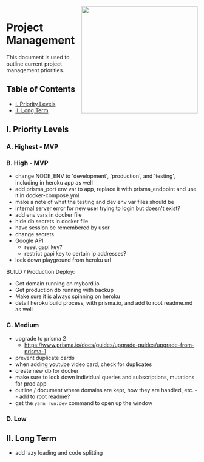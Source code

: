 <img align="right" width="306" height="282" src="https://github.com/jimmy-e/mybord-server/blob/master/etc/assets/projectManagement.jpg">

# Project Management

This document is used to outline current project management priorities.

## Table of Contents

* [I. Priority Levels](#i-priority-levels)   
* [II. Long Term](#ii-long-term)   

## I. Priority Levels

### A. Highest - MVP

### B. High - MVP

* change NODE_ENV to 'development', 'production', and 'testing', including in heroku app as well
* add prisma_port env var to app, replace it with prisma_endpoint and use it in docker-compose.yml
* make a note of what the testing and dev env var files should be
* internal server error for new user trying to login but doesn't exist?
* add env vars in docker file
* hide db secrets in docker file
* have session be remembered by user
* change secrets
* Google API
  * reset gapi key?
  * restrict gapi key to certain ip addresses?
* lock down playground from heroku url  

BUILD / Production Deploy:

* Get domain running on mybord.io
* Get production db running with backup
* Make sure it is always spinning on heroku
* detail heroku build process, with prisma.io, and add to root readme.md as well

### C. Medium

* upgrade to prisma 2
  * https://www.prisma.io/docs/guides/upgrade-guides/upgrade-from-prisma-1
* prevent duplicate cards
* when adding youtube video card, check for duplicates
* create new db for docker
* make sure to lock down individual queries and subscriptions, mutations for prod app
* outline / document where domains are kept, how they are handled, etc. -- add to root readme?
* get the `yarn run:dev` command to open up the window

### D. Low

## II. Long Term  

* add lazy loading and code splitting
